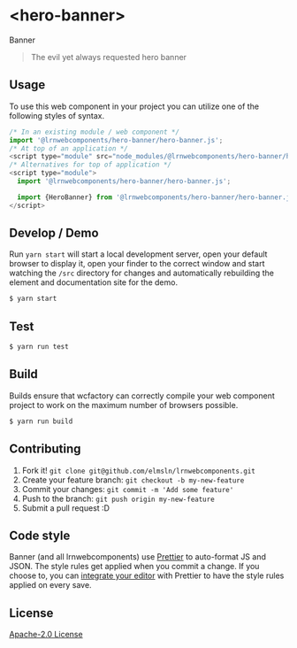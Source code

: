 # &lt;hero-banner&gt;

Banner
> The evil yet always requested hero banner

## Usage
To use this web component in your project you can utilize one of the following styles of syntax.

```js
/* In an existing module / web component */
import '@lrnwebcomponents/hero-banner/hero-banner.js';
/* At top of an application */
<script type="module" src="node_modules/@lrnwebcomponents/hero-banner/hero-banner.js"></script>
/* Alternatives for top of application */
<script type="module">
  import '@lrnwebcomponents/hero-banner/hero-banner.js';

  import {HeroBanner} from '@lrnwebcomponents/hero-banner/hero-banner.js';
</script>
```

## Develop / Demo
Run `yarn start` will start a local development server, open your default browser to display it, open your finder to the correct window and start watching the `/src` directory for changes and automatically rebuilding the element and documentation site for the demo.
```bash
$ yarn start
```

## Test

```bash
$ yarn run test
```

## Build
Builds ensure that wcfactory can correctly compile your web component project to
work on the maximum number of browsers possible.
```bash
$ yarn run build
```

## Contributing

1. Fork it! `git clone git@github.com/elmsln/lrnwebcomponents.git`
2. Create your feature branch: `git checkout -b my-new-feature`
3. Commit your changes: `git commit -m 'Add some feature'`
4. Push to the branch: `git push origin my-new-feature`
5. Submit a pull request :D

## Code style

Banner (and all lrnwebcomponents) use [Prettier][prettier] to auto-format JS and JSON.  The style rules get applied when you commit a change.  If you choose to, you can [integrate your editor][prettier-ed] with Prettier to have the style rules applied on every save.

[prettier]: https://github.com/prettier/prettier/
[prettier-ed]: https://github.com/prettier/prettier/#editor-integration
[polyserve]: https://github.com/Polymer/polyserve
[web-component-tester]: https://github.com/Polymer/web-component-tester

## License
[Apache-2.0 License](http://opensource.org/licenses/Apache-2.0)